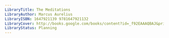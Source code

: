 ```yaml
---
LibraryTitle: The Meditations
LibraryAuthor: Marcus Aurelius
LibraryISBN: 1647921139 9781647921132
LibraryCover: http://books.google.com/books/content?id=_f92EAAAQBAJ&printsec=frontcover&img=1&zoom=1&source=gbs_api
LibraryStatus: Planning
---
```

